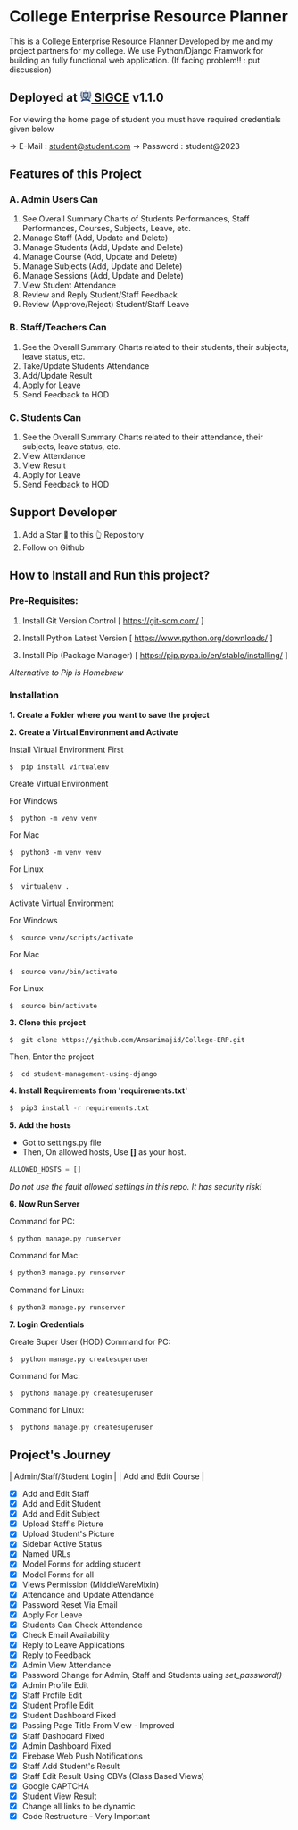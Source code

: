 # College Enterprise Resource Planner
This is a College Enterprise Resource Planner Developed by me and my project partners for my college.
We use Python/Django Framwork for building an fully functional web application. (If facing problem!! : put discussion)
## Deployed at <a href="https://sigce.ml" target="_blank" rel="SIGCE"><img src="media/SIGCE.png" width="20" height="20" alt="SIGCE" /><span> SIGCE</span></a>   v1.1.0

For viewing the home page of student you must have required credentials given below 

-> E-Mail : student@student.com 
-> Password : student@2023



## Features of this Project


### A. Admin Users Can
1. See Overall Summary Charts of Students Performances, Staff Performances, Courses, Subjects, Leave, etc.
2. Manage Staff (Add, Update and Delete)
3. Manage Students (Add, Update and Delete)
4. Manage Course (Add, Update and Delete)
5. Manage Subjects (Add, Update and Delete)
6. Manage Sessions (Add, Update and Delete)
7. View Student Attendance
8. Review and Reply Student/Staff Feedback
9. Review (Approve/Reject) Student/Staff Leave

### B. Staff/Teachers Can
1. See the Overall Summary Charts related to their students, their subjects, leave status, etc.
2. Take/Update Students Attendance
3. Add/Update Result
4. Apply for Leave
5. Send Feedback to HOD

### C. Students Can
1. See the Overall Summary Charts related to their attendance, their subjects, leave status, etc.
2. View Attendance
3. View Result
4. Apply for Leave
5. Send Feedback to HOD


## Support Developer
1. Add a Star 🌟  to this 👆 Repository
2. Follow on Github


## How to Install and Run this project?

### Pre-Requisites:
1. Install Git Version Control
[ https://git-scm.com/ ]

2. Install Python Latest Version
[ https://www.python.org/downloads/ ]

3. Install Pip (Package Manager)
[ https://pip.pypa.io/en/stable/installing/ ]

*Alternative to Pip is Homebrew*

### Installation
**1. Create a Folder where you want to save the project**

**2. Create a Virtual Environment and Activate**

Install Virtual Environment First
```
$  pip install virtualenv
```

Create Virtual Environment

For Windows
```
$  python -m venv venv
```
For Mac
```
$  python3 -m venv venv
```
For Linux
```
$  virtualenv .
```

Activate Virtual Environment

For Windows
```
$  source venv/scripts/activate
```

For Mac
```
$  source venv/bin/activate
```

For Linux
```
$  source bin/activate
```

**3. Clone this project**
```
$  git clone https://github.com/Ansarimajid/College-ERP.git
```

Then, Enter the project
```
$  cd student-management-using-django
```

**4. Install Requirements from 'requirements.txt'**
```python
$  pip3 install -r requirements.txt
```

**5. Add the hosts**

- Got to settings.py file 
- Then, On allowed hosts, Use **[]** as your host. 
```python
ALLOWED_HOSTS = []
```
*Do not use the fault allowed settings in this repo. It has security risk!*


**6. Now Run Server**

Command for PC:
```python
$ python manage.py runserver
```

Command for Mac:
```python
$ python3 manage.py runserver
```

Command for Linux:
```python
$ python3 manage.py runserver
```

**7. Login Credentials**

Create Super User (HOD)
Command for PC:
```
$  python manage.py createsuperuser
```

Command for Mac:
```
$  python3 manage.py createsuperuser
```

Command for Linux:
```
$  python3 manage.py createsuperuser
```



## Project's Journey
| Admin/Staff/Student Login |
| Add and Edit Course |
- [x] Add and Edit Staff
- [x] Add and Edit Student
- [x] Add and Edit Subject
- [x] Upload Staff's Picture
- [x] Upload Student's Picture
- [x] Sidebar Active Status
- [x] Named URLs
- [x] Model Forms for adding  student
- [x] Model Forms for all
- [x] Views Permission (MiddleWareMixin)
- [x] Attendance and Update Attendance
- [x] Password Reset Via Email
- [x] Apply For Leave
- [x] Students Can Check Attendance
- [x] Check Email Availability
- [x] Reply to Leave Applications
- [x] Reply to Feedback
- [x] Admin View Attendance
- [x] Password Change for Admin, Staff and Students using *set_password()*
- [x] Admin Profile Edit
- [x] Staff Profile Edit
- [x] Student Profile Edit
- [x] Student Dashboard Fixed
- [x] Passing Page Title From View  - Improved
- [x] Staff Dashboard Fixed
- [x] Admin Dashboard Fixed
- [x] Firebase Web Push Notifications
- [x] Staff Add Student's Result
- [x] Staff Edit Result Using CBVs (Class Based Views)
- [x] Google CAPTCHA
- [x] Student View Result
- [x] Change all links to be dynamic
- [x] Code Restructure - Very Important
